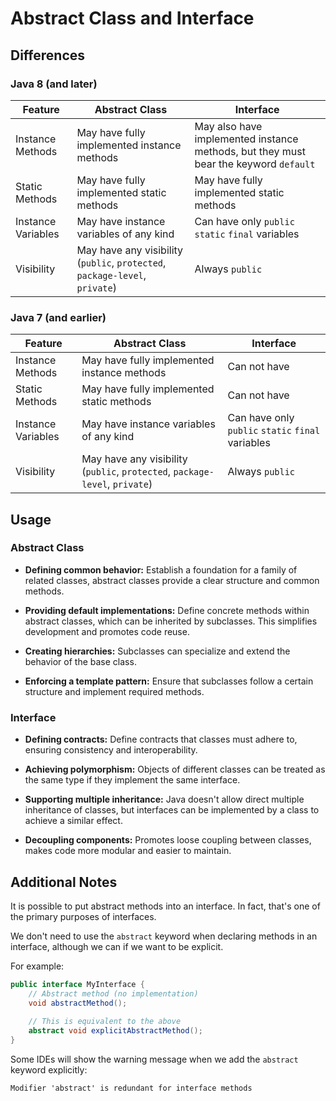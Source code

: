# Abstract Class and Interface

## Differences

### Java 8 (and later)

| Feature | Abstract Class | Interface |
| --- | --- | --- |
| Instance Methods | May have fully implemented instance methods | May also have implemented instance methods, but they must bear the keyword ```default``` |
| Static Methods | May have fully implemented static methods | May have fully implemented static methods |
| Instance Variables | May have instance variables of any kind | Can have only ```public``` ```static``` ```final``` variables |
| Visibility | May have any visibility (```public```, ```protected```, ```package-level```, ```private```) | Always ```public``` |

### Java 7 (and earlier)

| Feature | Abstract Class | Interface |
| --- | --- | --- |
| Instance Methods | May have fully implemented instance methods | Can not have |
| Static Methods | May have fully implemented static methods | Can not have |
| Instance Variables | May have instance variables of any kind | Can have only ```public``` ```static``` ```final``` variables |
| Visibility | May have any visibility (```public```, ```protected```, ```package-level```, ```private```) | Always ```public``` |

## Usage

### Abstract Class

* **Defining common behavior:** Establish a foundation for a family of related classes, abstract classes provide a clear structure and common methods.

* **Providing default implementations:** Define concrete methods within abstract classes, which can be inherited by subclasses. This simplifies development and promotes code reuse.

* **Creating hierarchies:** Subclasses can specialize and extend the behavior of the base class.

* **Enforcing a template pattern:** Ensure that subclasses follow a certain structure and implement required methods.

### Interface

* **Defining contracts:** Define contracts that classes must adhere to, ensuring consistency and interoperability.

* **Achieving polymorphism:** Objects of different classes can be treated as the same type if they implement the same interface.

* **Supporting multiple inheritance:** Java doesn't allow direct multiple inheritance of classes, but interfaces can be implemented by a class to achieve a similar effect.

* **Decoupling components:** Promotes loose coupling between classes, makes code more modular and easier to maintain.

## Additional Notes

It is possible to put abstract methods into an interface. In fact, that's one of the primary purposes of interfaces.

We don't need to use the ```abstract``` keyword when declaring methods in an interface, although we can if we want to be explicit.

For example:

```java
public interface MyInterface {
    // Abstract method (no implementation)
    void abstractMethod();
    
    // This is equivalent to the above
    abstract void explicitAbstractMethod();
}
```

Some IDEs will show the warning message when we add the ``abstract`` keyword explicitly:

```
Modifier 'abstract' is redundant for interface methods
```
